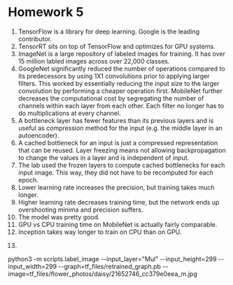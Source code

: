 # Homework 5

1. TensorFlow is a library for deep learning.  Google is the leading contributor.
2. TensorRT sits on top of TensorFlow and optimizes for GPU systems.
3. ImageNet is a large repository of labeled images for training.  It has over 15 million labled images across over 22,000 classes.
4. GoogleNet significantly reduced the number of operations compared to its predecessors by using 1X1 convolutions prior to applying larger filters.  This worked by essentially reducing the input size to the larger convolution by performing a cheaper operation first.  MobileNet further decreases the computational cost by segregating the number of channels within each layer from each other.  Each filter no longer has to do multiplications at every channel.
5. A bottleneck layer has fewer features than its previous layers and is useful as compression method for the input (e.g. the middle layer in an autoencoder).
6. A cached bottleneck for an input is just a compressed representation that can be reused.  Layer freezing means not allowing backpropagation to change the values in a layer and is independent of input.
7. The lab used the frozen layers to compute cached bottlenecks for each input image.  This way, they did not have to be recomputed for each epoch.
8. Lower learning rate increases the precision, but training takes much longer.
9. Higher learning rate decreases training time, but the network ends up overshooting minima and precision suffers.
10. The model was pretty good.
11. GPU vs CPU training time on MobileNet is actually fairly comparable.
12. Inception takes way longer to train on CPU than on GPU.
13. ```
python3 -m scripts.label_image --input_layer="Mul" --input_height=299 --input_width=299  --graph=tf_files/retrained_graph.pb --image=tf_files/flower_photos/daisy/21652746_cc379e0eea_m.jpg
```
